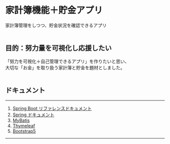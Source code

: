 # 家計簿機能＋貯金アプリ
家計簿管理をしつつ、貯金状況を確認できるアプリ
<br>
<br>

## 目的：努力量を可視化し応援したい
「努力を可視化＋自己管理できるアプリ」を作りたいと思い、<br>
大切な「お金」を取り扱う家計簿と貯金を題材としました。
<br>
<br>



## ドキュメント
***
1. [Spring Boot リファレンスドキュメント](https://spring.pleiades.io/spring-boot/docs/current/reference/html/)
2. [Spring ドキュメント](https://spring.pleiades.io/)
3. [MyBatis](https://mybatis.org/mybatis-3/ja/index.html)
4. [Thymeleaf](https://www.thymeleaf.org/doc/tutorials/3.0/usingthymeleaf_ja.html#thymeleaf%E3%81%AE%E7%B4%B9%E4%BB%8B)
5. [Bootstrap5](https://getbootstrap.jp/docs/5.0/getting-started/introduction/)
***

